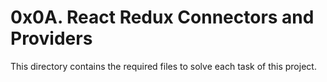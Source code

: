 # 0x0A. React Redux Connectors and Providers
This directory contains the required files to solve each task of this project.
